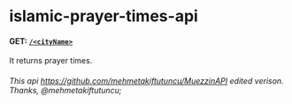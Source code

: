 # islamic-prayer-times-api

#### GET: [`/<cityName>`](https://namaz-vakitleri.herokuapp.com/gaziantep)
It returns prayer times.


###### This api https://github.com/mehmetakiftutuncu/MuezzinAPI edited verison. Thanks, @mehmetakiftutuncu;
